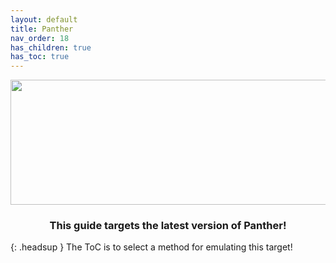 ```yaml
---
layout: default
title: Panther
nav_order: 18
has_children: true
has_toc: true
---
```


<p align="center">
  <img width="650" height="200" src="../../../assets/HeaderPanther.png">
</p>

<h3 align="center">This guide targets the latest version of Panther!</h3>

{: .headsup }
The ToC is to select a method for emulating this target!

